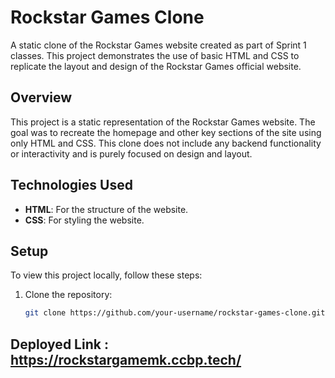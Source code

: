 # Rockstar Games Clone

A static clone of the Rockstar Games website created as part of Sprint 1 classes. This project demonstrates the use of basic HTML and CSS to replicate the layout and design of the Rockstar Games official website.

 
## Overview

This project is a static representation of the Rockstar Games website. The goal was to recreate the homepage and other key sections of the site using only HTML and CSS. This clone does not include any backend functionality or interactivity and is purely focused on design and layout.

 
## Technologies Used

- **HTML**: For the structure of the website.
- **CSS**: For styling the website.

## Setup

To view this project locally, follow these steps:

1. Clone the repository:
   ```bash
   git clone https://github.com/your-username/rockstar-games-clone.git

## Deployed Link : https://rockstargamemk.ccbp.tech/
